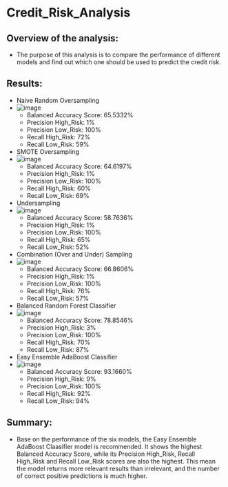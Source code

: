 # Credit_Risk_Analysis
## Overview of the analysis:
  - The purpose of this analysis is to compare the performance of different models and find out which one should be used to predict the credit risk.
## Results:
  - Naive Random Oversampling
  - ![image](https://user-images.githubusercontent.com/82785321/129488060-3f19cf47-7be3-4cba-99bb-3cdb51aa6f93.png)
    - Balanced Accuracy Score: 65.5332%
    - Precision High_Risk: 1%
    - Precision Low_Risk: 100%
    - Recall High_Risk: 72%
    - Recall Low_Risk: 59%
  - SMOTE Oversampling
  - ![image](https://user-images.githubusercontent.com/82785321/129488065-b97af6e1-780a-4e2c-9670-c6aae70d86df.png)
    - Balanced Accuracy Score: 64.6197%
    - Precision High_Risk: 1%
    - Precision Low_Risk: 100%
    - Recall High_Risk: 60%
    - Recall Low_Risk: 69%
  - Undersampling
  - ![image](https://user-images.githubusercontent.com/82785321/129488069-207f1bcf-9653-458f-a34f-862c0a91e200.png)
    - Balanced Accuracy Score: 58.7636%
    - Precision High_Risk: 1%
    - Precision Low_Risk: 100%
    - Recall High_Risk: 65%
    - Recall Low_Risk: 52%
  - Combination (Over and Under) Sampling
  - ![image](https://user-images.githubusercontent.com/82785321/129488076-80519ed8-442b-46a1-a91f-f786c72429d9.png)
    - Balanced Accuracy Score: 66.8606%
    - Precision High_Risk: 1%
    - Precision Low_Risk: 100%
    - Recall High_Risk: 76%
    - Recall Low_Risk: 57%
  - Balanced Random Forest Classifier
  - ![image](https://user-images.githubusercontent.com/82785321/129488081-e1c6cccb-448c-4dad-8bb5-f3d4b1bb6b93.png)
    - Balanced Accuracy Score: 78.8546%
    - Precision High_Risk: 3%
    - Precision Low_Risk: 100%
    - Recall High_Risk: 70%
    - Recall Low_Risk: 87%
  - Easy Ensemble AdaBoost Classifier
  - ![image](https://user-images.githubusercontent.com/82785321/129488087-616095f7-107e-4287-93e3-b7487f8d9fff.png)
    - Balanced Accuracy Score: 93.1660%
    - Precision High_Risk: 9%
    - Precision Low_Risk: 100%
    - Recall High_Risk: 92%
    - Recall Low_Risk: 94%
## Summary:
  - Base on the performance of the six models, the Easy Ensemble AdaBoost Claasifier model is recommended. It shows the highest Balanced Accuracy Score, while its Precision High_Risk, Recall High_Risk and Recall Low_Risk scores are also the highest. This mean the model returns more relevant results than irrelevant, and the number of correct positive predictions is much higher.
